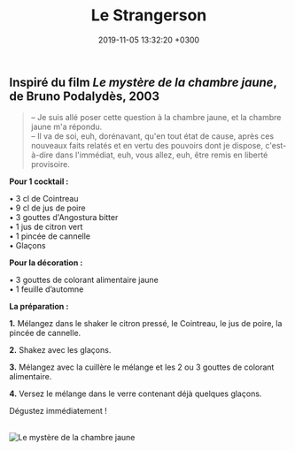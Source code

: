 ﻿---
layout: post
title: Le Strangerson
date: 2019-11-05 13:32:20 +0300
description: You’ll find this post in your `_posts` directory. Go ahead and edit it and re-build the site to see your changes. # Add post description (optional)
img: strangerson.png # Add image post (optional)
imgmini : strangerson-mini.png
tags: [Le mystère de la chambre jaune]
author: # Add name author (optional)
---
## Inspiré du film *Le mystère de la chambre jaune*, de Bruno Podalydès, 2003

>&ndash; Je suis allé poser cette question à la chambre jaune, et la chambre jaune m'a répondu. <br>
>&ndash; Il va de soi, euh, dorénavant, qu'en tout état de cause, après ces nouveaux faits relatés et en vertu des pouvoirs dont je dispose, c'est-à-dire dans l'immédiat, euh, vous allez, euh, être remis en liberté provisoire. <br>

**Pour 1 cocktail :**

• 3 cl de Cointreau <br>
• 9 cl de jus de poire <br>
• 3 gouttes d'Angostura bitter  <br>
• 1 jus de citron vert <br>
• 1 pincée de cannelle <br>
• Glaçons <br>

**Pour la décoration :**

• 3 gouttes de colorant alimentaire jaune <br>
• 1 feuille d’automne <br>

**La préparation :**
 
**1.** Mélangez dans le shaker le citron pressé, le Cointreau, le jus de poire, la pincée de cannelle.

**2.** Shakez avec les glaçons. 

**3.** Mélangez avec la cuillère le mélange et les 2 ou 3 gouttes de colorant alimentaire.

**4.** Versez le mélange dans le verre contenant déjà quelques glaçons. 

Dégustez immédiatement ! <br><br>

![Le mystère de la chambre jaune]({{site.baseurl}}/assets/img/chambre-jaune.gif)
